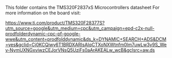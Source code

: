 This folder contains the TMS320F2837xS Microcontrollers datasheet 
For more information on the board visit: 

https://www.ti.com/product/TMS320F28377S?utm_source=google&utm_medium=cpc&utm_campaign=epd-c2x-null-prodfolderdynamic-cpc-pf-google-wwe&utm_content=prodfolddynamic&ds_k=DYNAMIC+SEARCH+ADS&DCM=yes&gclid=Cj0KCQjwy6T1BRDXARIsAIqCTXoNXWtnfm0lm7uwLw3y9S_Wev-NymUXNGxviwzCEJorVNsQ5UziFs0aArAKEALw_wcB&gclsrc=aw.ds 
